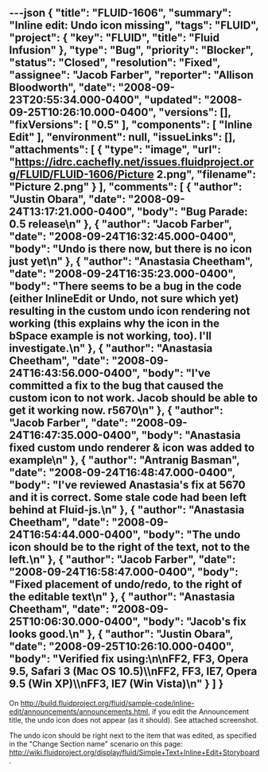 ---json
{
  "title": "FLUID-1606",
  "summary": "Inline edit: Undo icon missing",
  "tags": "FLUID",
  "project": {
    "key": "FLUID",
    "title": "Fluid Infusion"
  },
  "type": "Bug",
  "priority": "Blocker",
  "status": "Closed",
  "resolution": "Fixed",
  "assignee": "Jacob Farber",
  "reporter": "Allison Bloodworth",
  "date": "2008-09-23T20:55:34.000-0400",
  "updated": "2008-09-25T10:26:10.000-0400",
  "versions": [],
  "fixVersions": [
    "0.5"
  ],
  "components": [
    "Inline Edit"
  ],
  "environment": null,
  "issueLinks": [],
  "attachments": [
    {
      "type": "image",
      "url": "https://idrc.cachefly.net/issues.fluidproject.org/FLUID/FLUID-1606/Picture 2.png",
      "filename": "Picture 2.png"
    }
  ],
  "comments": [
    {
      "author": "Justin Obara",
      "date": "2008-09-24T13:17:21.000-0400",
      "body": "Bug Parade: 0.5 release\n"
    },
    {
      "author": "Jacob Farber",
      "date": "2008-09-24T16:32:45.000-0400",
      "body": "Undo is there now, but there is no icon just yet\n"
    },
    {
      "author": "Anastasia Cheetham",
      "date": "2008-09-24T16:35:23.000-0400",
      "body": "There seems to be a bug in the code (either InlineEdit or Undo, not sure which yet) resulting in the custom undo icon rendering not working (this explains why the icon in the bSpace example is not working, too). I'll investigate.\n"
    },
    {
      "author": "Anastasia Cheetham",
      "date": "2008-09-24T16:43:56.000-0400",
      "body": "I've committed a fix to the bug that caused the custom icon to not work. Jacob should be able to get it working now.  r5670\n"
    },
    {
      "author": "Jacob Farber",
      "date": "2008-09-24T16:47:35.000-0400",
      "body": "Anastasia fixed custom undo renderer & icon was added to example\n"
    },
    {
      "author": "Antranig Basman",
      "date": "2008-09-24T16:48:47.000-0400",
      "body": "I've reviewed Anastasia's fix at 5670 and it is correct. Some stale code had been left behind at Fluid-js.\n"
    },
    {
      "author": "Anastasia Cheetham",
      "date": "2008-09-24T16:54:44.000-0400",
      "body": "The undo icon should be to the right of the text, not to the left.\n"
    },
    {
      "author": "Jacob Farber",
      "date": "2008-09-24T16:58:47.000-0400",
      "body": "Fixed placement of undo/redo, to the right of the editable text\n"
    },
    {
      "author": "Anastasia Cheetham",
      "date": "2008-09-25T10:06:30.000-0400",
      "body": "Jacob's fix looks good.\n"
    },
    {
      "author": "Justin Obara",
      "date": "2008-09-25T10:26:10.000-0400",
      "body": "Verified fix using:\n\nFF2, FF3, Opera 9.5, Safari 3 (Mac OS 10.5)\\\nFF2, FF3, IE7, Opera 9.5 (Win XP)\\\nFF3, IE7 (Win Vista)\n"
    }
  ]
}
---
On <http://build.fluidproject.org/fluid/sample-code/inline-edit/announcements/announcements.html>, if you edit the Announcement title, the undo icon does not appear (as it should). See attached screenshot.

The undo icon should be right next to the item that was edited, as specified in the "Change Section name" scenario on this page: <http://wiki.fluidproject.org/display/fluid/Simple+Text+Inline+Edit+Storyboard>.

        